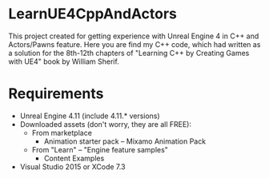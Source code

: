 # LearnUE4CppAndActors
This project created for getting experience with Unreal Engine 4 in C++ and Actors/Pawns feature. Here you are find my C++ code, which had written as a solution for the 8th-12th chapters of "Learning C++ by Creating Games with UE4" book by William Sherif.

# Requirements
- Unreal Engine 4.11 (include 4.11.* versions)
- Downloaded assets (don't worry, they are all FREE):
  - From marketplace
    - Animation starter pack
    – Mixamo Animation Pack
  - From "Learn" – "Engine feature samples"
    - Content Examples
- Visual Studio 2015 or XCode 7.3
